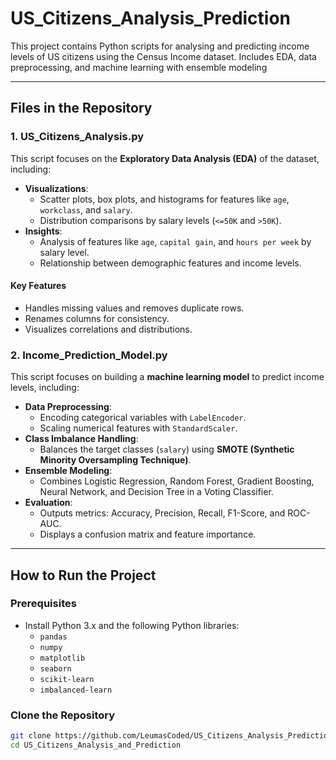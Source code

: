 # US_Citizens_Analysis_Prediction
This project contains Python scripts for analysing and predicting income levels of US citizens using the Census Income dataset. Includes EDA, data preprocessing, and machine learning with ensemble modeling

---

## Files in the Repository

### **1. US_Citizens_Analysis.py**
This script focuses on the **Exploratory Data Analysis (EDA)** of the dataset, including:
- **Visualizations**:
  - Scatter plots, box plots, and histograms for features like `age`, `workclass`, and `salary`.
  - Distribution comparisons by salary levels (`<=50K` and `>50K`).
- **Insights**:
  - Analysis of features like `age`, `capital gain`, and `hours per week` by salary level.
  - Relationship between demographic features and income levels.

#### **Key Features**
- Handles missing values and removes duplicate rows.
- Renames columns for consistency.
- Visualizes correlations and distributions.

### **2. Income_Prediction_Model.py**
This script focuses on building a **machine learning model** to predict income levels, including:
- **Data Preprocessing**:
  - Encoding categorical variables with `LabelEncoder`.
  - Scaling numerical features with `StandardScaler`.
- **Class Imbalance Handling**:
  - Balances the target classes (`salary`) using **SMOTE (Synthetic Minority Oversampling Technique)**.
- **Ensemble Modeling**:
  - Combines Logistic Regression, Random Forest, Gradient Boosting, Neural Network, and Decision Tree in a Voting Classifier.
- **Evaluation**:
  - Outputs metrics: Accuracy, Precision, Recall, F1-Score, and ROC-AUC.
  - Displays a confusion matrix and feature importance.

---

## **How to Run the Project**

### **Prerequisites**
- Install Python 3.x and the following Python libraries:
  - `pandas`
  - `numpy`
  - `matplotlib`
  - `seaborn`
  - `scikit-learn`
  - `imbalanced-learn`

### **Clone the Repository**
```bash
git clone https://github.com/LeumasCoded/US_Citizens_Analysis_Prediction.git
cd US_Citizens_Analysis_and_Prediction
